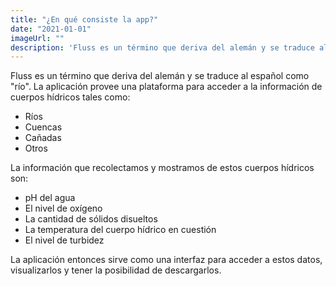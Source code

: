```yaml
---
title: "¿En qué consiste la app?"
date: "2021-01-01"
imageUrl: ""
description: 'Fluss es un término que deriva del alemán y se traduce al español como "río". La aplicación provee una plataforma para acceder a la información de cuerpos hídricos tales como...'
---
```


Fluss es un término que deriva del alemán y se traduce al español como "río". La aplicación provee una plataforma para acceder a la información de cuerpos hídricos tales como:

- Ríos
- Cuencas
- Cañadas
- Otros

La información que recolectamos y mostramos de estos cuerpos hídricos son:

- pH del agua
- El nivel de oxígeno
- La cantidad de sólidos disueltos
- La temperatura del cuerpo hídrico en cuestión
- El nivel de turbidez

La aplicación entonces sirve como una interfaz para acceder a estos datos, visualizarlos y tener la posibilidad de descargarlos.
